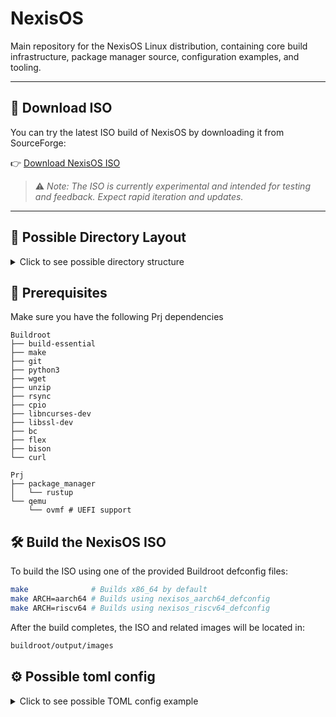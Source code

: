 # NexisOS
Main repository for the NexisOS Linux distribution, containing core build infrastructure, package manager source, configuration examples, and tooling.

---

## 🔽 Download ISO

You can try the latest ISO build of NexisOS by downloading it from SourceForge:

👉 [Download NexisOS ISO](https://sourceforge.net/projects/nexisos/files/latest/download)

> ⚠️ *Note: The ISO is currently experimental and intended for testing and feedback. Expect rapid iteration and updates.*

---

## 📁 Possible Directory Layout

<details>
<summary>Click to see possible directory structure</summary>

```text
NexisOS/
├── depends/                           # All custom code, tools, and scripts
│   ├── configs/                       # Defconfig used to build NexisOS minimal installer Iso
│   │   ├── nexisos_x86_64_defconfig
│   │   ├── nexisos_aarch64_defconfig
│   │   └── nexisos_riscv64_defconfig
│   ├── package_manager/               # NexisOS package manager (written in Rust)
│   │   ├── Cargo.toml
│   │   └── src/
│   │       ├── cli.rs
│   │       ├── config.rs
│   │       ├── main.rs
│   │       ├── manifest.rs
│   │       ├── packages.rs
│   │       ├── rollback.rs  
│   │       ├── store.rs
│   │       ├── types.rs
│   │       └── util.rs
│   └── scripts/                       # Installer and post-install scripts
│       ├── install.sh
│       └── post-install.sh
│
├── Makefile                           # Entry point to build NexisOS minimal installer Iso
├── README.md
├── LICENSE
├── VERSION
├── CHANGELOG.md
├── CONTRIBUTING.md
└── SECURITY.md
```

</details>

## 🔧 Prerequisites
Make sure you have the following Prj dependencies
```text
Buildroot
├── build-essential
├── make
├── git
├── python3
├── wget
├── unzip
├── rsync
├── cpio
├── libncurses-dev
├── libssl-dev
├── bc
├── flex
├── bison
└── curl

Prj
├── package_manager
│   └── rustup
└── qemu
    └── ovmf # UEFI support
```


## 🛠️ Build the NexisOS ISO
To build the ISO using one of the provided Buildroot defconfig files:
```sh
make              # Builds x86_64 by default
make ARCH=aarch64 # Builds using nexisos_aarch64_defconfig
make ARCH=riscv64 # Builds using nexisos_riscv64_defconfig
```

After the build completes, the ISO and related images will be located in:
```sh
buildroot/output/images
```

## ⚙️ Possible toml config

<details>
<summary>Click to see possible TOML config example</summary>

```toml
[system]
hostname = "myhost"
timezone = "UTC"
version = "0.1.0"               # System release version
kernel = "linux-6.9.2"          # Kernel version or build target (from package repo or tarball)
kernel_source = "https://cdn.kernel.org/pub/linux/kernel/v6.x/linux-6.9.2.tar.xz"
kernel_config = "configs/kernel-default.config"  # Optional path to a custom .config

[users.root]
password_hash = "..."  # SHA512 crypt

[includes]
paths = [
  "packages/hardware.toml",
  "packages/editors.toml",
  "packages/devtools.toml"
]

[[packages]]
name = "vim"
version = "9.0"
prebuilt = "https://cdn.mydistro.org/vim-9.0-x86_64.tar.gz"
context_file = "contexts/vim.cil"

[[packages]]
name = "libpng"
version = "1.6.40"
source = "https://download.sourceforge.net/libpng/libpng-1.6.40.tar.gz"
hash = "sha256:abc123..."
build_system = "configure"
build_flags = ["--enable-static"]
dependencies = ["zlib"]
# build_profile removed; inferred automatically

[config_files.suricata]
path = "/etc/suricata/suricata.yaml"
source = "templates/suricata.yaml.tpl"
owner = "root"
group = "root"
mode = "0640"
variables = { rule_path = "/var/lib/suricata/rules", detect_threads = 4 }

[config_files.ansible]
path = "/etc/ansible/ansible.cfg"
source = "templates/ansible.cfg.tpl"
owner = "root"
group = "root"
mode = "0644"
variables = { inventory = "/etc/ansible/hosts" }

[config_files.clamav]
path = "/etc/clamav/clamd.conf"
source = "templates/clamd.conf.tpl"
owner = "clamav"
group = "clamav"
mode = "0640"
variables = { database_dir = "/var/lib/clamav" }

[dinit_services.network]
name = "network"
type = "scripted"
command = "/etc/dinit.d/network.sh"
depends = []
start_timeout = 20

[dinit_services.sshd]
name = "sshd"
type = "process"
command = "/usr/sbin/sshd"
depends = ["network"]
working_directory = "/"
log_file = "/var/log/sshd.log"
restart = "true"
```

</details>
